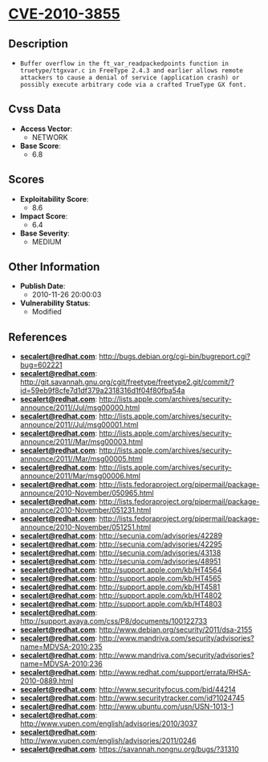 
# [CVE-2010-3855](https://cve.mitre.org/cgi-bin/cvename.cgi?name=CVE-2010-3855)

## Description

- `Buffer overflow in the ft_var_readpackedpoints function in truetype/ttgxvar.c in FreeType 2.4.3 and earlier allows remote attackers to cause a denial of service (application crash) or possibly execute arbitrary code via a crafted TrueType GX font.`

## Cvss Data

- **Access Vector**:
  - NETWORK
- **Base Score**:
  - 6.8

## Scores

- **Exploitability Score**:
  - 8.6
- **Impact Score**:
  - 6.4
- **Base Severity**:
  - MEDIUM

## Other Information

- **Publish Date**:
  - 2010-11-26 20:00:03
- **Vulnerability Status**:
  - Modified

## References

- **secalert@redhat.com**: http://bugs.debian.org/cgi-bin/bugreport.cgi?bug=602221
- **secalert@redhat.com**: http://git.savannah.gnu.org/cgit/freetype/freetype2.git/commit/?id=59eb9f8cfe7d1df379a2318316d1f04f80fba54a
- **secalert@redhat.com**: http://lists.apple.com/archives/security-announce/2011//Jul/msg00000.html
- **secalert@redhat.com**: http://lists.apple.com/archives/security-announce/2011//Jul/msg00001.html
- **secalert@redhat.com**: http://lists.apple.com/archives/security-announce/2011//Mar/msg00003.html
- **secalert@redhat.com**: http://lists.apple.com/archives/security-announce/2011//Mar/msg00005.html
- **secalert@redhat.com**: http://lists.apple.com/archives/security-announce/2011/Mar/msg00006.html
- **secalert@redhat.com**: http://lists.fedoraproject.org/pipermail/package-announce/2010-November/050965.html
- **secalert@redhat.com**: http://lists.fedoraproject.org/pipermail/package-announce/2010-November/051231.html
- **secalert@redhat.com**: http://lists.fedoraproject.org/pipermail/package-announce/2010-November/051251.html
- **secalert@redhat.com**: http://secunia.com/advisories/42289
- **secalert@redhat.com**: http://secunia.com/advisories/42295
- **secalert@redhat.com**: http://secunia.com/advisories/43138
- **secalert@redhat.com**: http://secunia.com/advisories/48951
- **secalert@redhat.com**: http://support.apple.com/kb/HT4564
- **secalert@redhat.com**: http://support.apple.com/kb/HT4565
- **secalert@redhat.com**: http://support.apple.com/kb/HT4581
- **secalert@redhat.com**: http://support.apple.com/kb/HT4802
- **secalert@redhat.com**: http://support.apple.com/kb/HT4803
- **secalert@redhat.com**: http://support.avaya.com/css/P8/documents/100122733
- **secalert@redhat.com**: http://www.debian.org/security/2011/dsa-2155
- **secalert@redhat.com**: http://www.mandriva.com/security/advisories?name=MDVSA-2010:235
- **secalert@redhat.com**: http://www.mandriva.com/security/advisories?name=MDVSA-2010:236
- **secalert@redhat.com**: http://www.redhat.com/support/errata/RHSA-2010-0889.html
- **secalert@redhat.com**: http://www.securityfocus.com/bid/44214
- **secalert@redhat.com**: http://www.securitytracker.com/id?1024745
- **secalert@redhat.com**: http://www.ubuntu.com/usn/USN-1013-1
- **secalert@redhat.com**: http://www.vupen.com/english/advisories/2010/3037
- **secalert@redhat.com**: http://www.vupen.com/english/advisories/2011/0246
- **secalert@redhat.com**: https://savannah.nongnu.org/bugs/?31310
